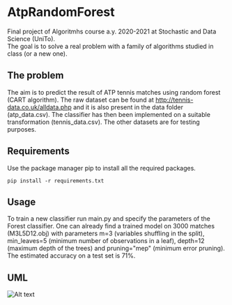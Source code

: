 # AtpRandomForest
Final project of Algoritmhs course a.y. 2020-2021 at Stochastic and Data Science (UniTo).  
The goal is to solve a real problem with a family of algorithms studied in class (or a new one).

## The problem
The aim is to predict the result of ATP tennis matches using random forest (CART algorithm).
The raw dataset can be found at http://tennis-data.co.uk/alldata.php and it is also present in the data folder (atp_data.csv).
The classifier has then been implemented on a suitable transformation (tennis_data.csv).
The other datasets are for testing purposes. 

## Requirements
Use the package manager pip to install all the required packages.

```pip install -r requirements.txt```

## Usage
To train a new classifier run main.py and specify the parameters of the Forest classifier.
One can already find a trained model on 3000 matches (M3L5D12.obj)
with parameters m=3 (variables shuffling in the split), min_leaves=5 (minimum number of observations in a leaf), depth=12 (maximum depth of the trees) and pruning="mep" (minimum error pruning).
The estimated accuracy on a test set is 71%. 

## UML
![Alt text](uml.jpg)





